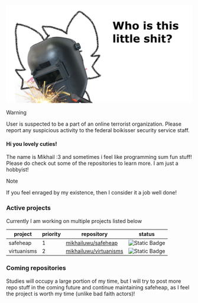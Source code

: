 ![who is this shit](me.png)

> [!WARNING]
> User is suspected to be a part of an online terrorist organization. Please report any suspicious activity to the federal boikisser security service staff.

#### Hi you lovely cuties!
The name is Mikhail :3 and sometimes i feel like programming sum fun stuff! Please do check out some of the repositories to learn more. I am just a hobbyist!

> [!NOTE]
> If you feel enraged by my existence, then I consider it a job well done!

### Active projects
Currently I am working on multiple projects listed below

| **project** | **priority** | **repository**                                                       | **status**                                                    |
|-------------|--------------|----------------------------------------------------------------------|---------------------------------------------------------------|
| safeheap    | 1            | [mikhailuwu/safeheap](https://github.com/mikhailuwu/safeheap)        | ![Static Badge](https://img.shields.io/badge/Not--ready-red)  |
| virtuanisms | 2            | [mikhailuwu/virtuanisms](https://github.com/mikhailuwu/virtuanisms)  | ![Static Badge](https://img.shields.io/badge/Not--ready-red)  |

### Coming repositories
Studies will occupy a large portion of my time, but I will try to post more repo stuff in the coming future and continue maintaining safeheap, as I feel the project is worth my time (unlike bad faith actors)!
